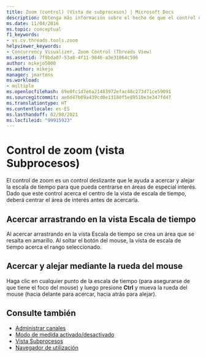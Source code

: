 ```yaml
---
title: Zoom (control) (Vista de subprocesos) | Microsoft Docs
description: Obtenga más información sobre el hecho de que el control de zoom es un control deslizante que le ayuda a acercar y alejar la escala de tiempo para que pueda centrarse en áreas de especial interés.
ms.date: 11/04/2016
ms.topic: conceptual
f1_keywords:
- vs.cv.threads.tools.zoom
helpviewer_keywords:
- Concurrency Visualizer, Zoom Control (Threads View)
ms.assetid: 7f9bda07-53a8-4f11-9846-a3e31064c596
author: mikejo5000
ms.author: mikejo
manager: jmartens
ms.workload:
- multiple
ms.openlocfilehash: 69e0fc1d7e6a21483972efac48c273d71ce59091
ms.sourcegitcommit: ae6d47b09a439cd0e13180f5e89510e3e347fd47
ms.translationtype: HT
ms.contentlocale: es-ES
ms.lasthandoff: 02/08/2021
ms.locfileid: "99915923"
---
```

# <a name="zoom-control-threads-view"></a>Control de zoom (vista Subprocesos)
El control de zoom es un control deslizante que le ayuda a acercar y alejar la escala de tiempo para que pueda centrarse en áreas de especial interés. Dado que este control acerca el centro de la vista de escala de tiempo, deberá centrar el área de interés antes de acercarla.

## <a name="zoom-in-by-dragging-in-the-timeline-view"></a>Acercar arrastrando en la vista Escala de tiempo
 Al acercar arrastrando en la vista Escala de tiempo se crea un área que se resalta en amarillo. Al soltar el botón del mouse, la vista de escala de tiempo acerca el rango seleccionado.

## <a name="zoom-in-and-out-by-using-the-mouse-wheel"></a>Acercar y alejar mediante la rueda del mouse
 Haga clic en cualquier punto de la escala de tiempo (para asegurarse de que tiene el foco del mouse) y luego presione **Ctrl** y mueva la rueda del mouse (hacia delante para acercar, hacia atrás para alejar).

## <a name="see-also"></a>Consulte también
- [Administrar canales](../profiling/manage-channels.md)
- [Modo de medida activado/desactivado](../profiling/measure-mode-on-off.md)
- [Vista Subprocesos](../profiling/threads-view-parallel-performance.md)
- [Navegador de utilización](../profiling/utilization-navigator.md)